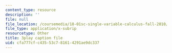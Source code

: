 ```yaml
---
content_type: resource
description: ''
file: null
file_location: /coursemedia/18-01sc-single-variable-calculus-fall-2010/cfa777cfc43553c781614291ae9dc337_ShGBRUx2ub8.vtt
file_type: application/x-subrip
resourcetype: Other
title: 3play caption file
uid: cfa777cf-c435-53c7-8161-4291ae9dc337
---
```

